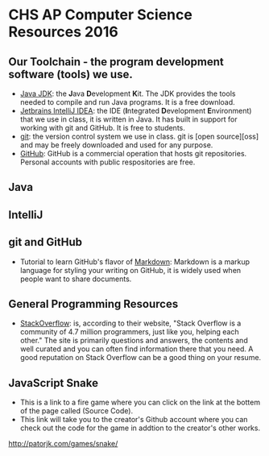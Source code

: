 # CHS AP Computer Science Resources 2016

## Our Toolchain - the program development software (tools) we use.

* [Java JDK][JDK]: the **J**ava **D**evelopment **K**it. The JDK provides the tools needed to compile and run Java programs. It is a free download.
* [Jetbrains IntelliJ IDEA][IDEA]: the IDE (**I**ntegrated **D**evelopment **E**nvironment) that we use in class, it is written in Java. It has built in support for working with git and GitHub. It is free to students.
* [git][git]: the version control system we use in class. git is [open source][oss] and may be freely downloaded and used for any purpose.
* [GitHub][GH]: GitHub is a commercial operation that hosts git repositories. Personal accounts with public respositories are free.

[JDK]: http://www.oracle.com/technetwork/java/javase/downloads/index.html
[IDEA]: https://www.jetbrains.com/idea
[git]: https://git-scm.com
[GH]: https://github.com

## Java

## IntelliJ

## git and GitHub

* Tutorial to learn GitHub's flavor of [Markdown][gfmd]: Markdown is a markup language for styling your writing on GitHub, it is widely used when people want to share documents.

[gfmd]: https://guides.github.com/features/mastering-markdown


## General Programming Resources

* [StackOverflow][SO]: is, according to their website, "Stack Overflow is a community of 4.7 million programmers, just like you, helping each other." The site is primarily questions and answers, the contents and well curated and you can often find information there that you need. A good reputation on Stack Overflow can be a good thing on your resume.

[SO]: http://stackoverflow.com/

## JavaScript Snake

* This is a link to a fire game where you can click on the link at the bottem of the page called (Source Code).
* This link will take you to the creator's Github account where you can check out the code for the game in addtion to the creator's other works.

http://patorjk.com/games/snake/
